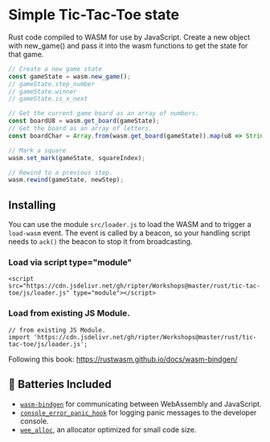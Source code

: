 
# Simple Tic-Tac-Toe state

Rust code compiled to WASM for use by JavaScript. Create a new object with new_game() and pass it into the wasm functions to get the state for that game.

```js
// Create a new game state
const gameState = wasm.new_game();
// gameState.step_number
// gameState.winner
// gameState.is_x_next

// Get the current game board as an array of numbers.
const boardU8 = wasm.get_board(gameState);
// Get the board as an array of letters.
const boardChar = Array.from(wasm.get_board(gameState)).map(u8 => String.fromCharCode(u8)),

// Mark a square
wasm.set_mark(gameState, squareIndex);

// Rewind to a previous step.
wasm.rewind(gameState, newStep);
```


## Installing

You can use the module `src/loader.js` to load the WASM and to trigger a `load-wasm` event. The event is called by a beacon, so your handling script needs to `ack()` the beacon to stop it from broadcasting.

### Load via script type="module"
```
<script src="https://cdn.jsdelivr.net/gh/ripter/Workshops@master/rust/tic-tac-toe/js/loader.js" type="module"></script>
```

### Load from existing JS Module.
```
// from existing JS Module.
import 'https://cdn.jsdelivr.net/gh/ripter/Workshops@master/rust/tic-tac-toe/js/loader.js';
```


Following this book: https://rustwasm.github.io/docs/wasm-bindgen/
## 🔋 Batteries Included

* [`wasm-bindgen`](https://github.com/rustwasm/wasm-bindgen) for communicating
  between WebAssembly and JavaScript.
* [`console_error_panic_hook`](https://github.com/rustwasm/console_error_panic_hook)
  for logging panic messages to the developer console.
* [`wee_alloc`](https://github.com/rustwasm/wee_alloc), an allocator optimized
  for small code size.
